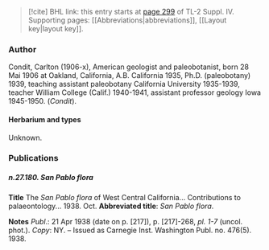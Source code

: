 > [!cite] BHL link: this entry starts at [page 299](https://www.biodiversitylibrary.org/item/103860#page/309/mode/1up) of TL-2 Suppl. IV.
> Supporting pages: [[Abbreviations|abbreviations]], [[Layout key|layout key]].

### Author

Condit, Carlton (1906-x), American geologist and paleobotanist, born 28 Mai 1906 at Oakland, California, A.B. California 1935, Ph.D. (paleobotany) 1939, teaching assistant paleobotany California University 1935-1939, teacher William College (Calif.) 1940-1941, assistant professor geology Iowa 1945-1950. (*Condit*).

#### Herbarium and types

Unknown.

### Publications

##### n.27.180. San Pablo flora

**Title**
The *San Pablo flora* of West Central California... Contributions to palaeontology... 1938. Oct.
**Abbreviated title**: *San Pablo flora*.

**Notes**
*Publ*.: 21 Apr 1938 (date on p. \[217\]), p. \[217\]-268, *pl. 1-7* (uncol. phot.). *Copy*: NY. – Issued as Carnegie Inst. Washington Publ. no. 476(5). 1938.

